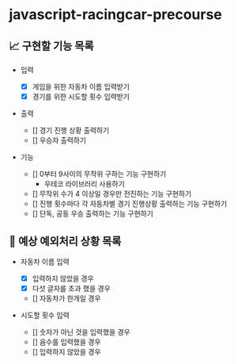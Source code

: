 # javascript-racingcar-precourse

## 📈 구현할 기능 목록

- 입력

  - [x] 게임을 위한 자동차 이름 입력받기
  - [x] 경기를 위한 시도할 횟수 입력받기

- 출력

  - [] 경기 진행 상황 출력하기
  - [] 우승자 출력하기

- 기능

  - [] 0부터 9사이의 무작위 구하는 기능 구현하기
    - 우테코 라이브러리 사용하기
  - [] 무작위 수가 4 이상일 경우만 전진하는 기능 구현하기
  - [] 진행 횟수마다 각 자동차별 경기 진행상황 출력하는 기능 구현하기
  - [] 단독, 공동 우승 출력하는 기능 구현하기

## 🎯 예상 예외처리 상황 목록

- 자동차 이름 입력

  - [x] 입력하지 않았을 경우
  - [x] 다섯 글자를 초과 했을 경우
  - [] 자동차가 한개일 경우

- 시도할 횟수 입력
  - [] 숫자가 아닌 것을 입력했을 경우
  - [] 음수를 입력했을 경우
  - [] 입력하지 않았을 경우

